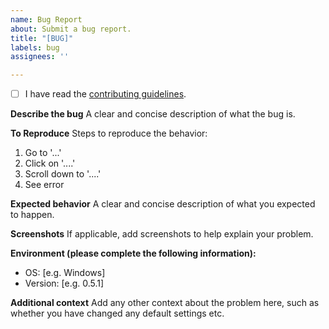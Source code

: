```yaml
---
name: Bug Report
about: Submit a bug report.
title: "[BUG]"
labels: bug
assignees: ''

---
```


- [ ] I have read the [contributing guidelines](../CONTRIBUTING.md).

**Describe the bug**
A clear and concise description of what the bug is.

**To Reproduce**
Steps to reproduce the behavior:
1. Go to '...'
2. Click on '....'
3. Scroll down to '....'
4. See error

**Expected behavior**
A clear and concise description of what you expected to happen.

**Screenshots**
If applicable, add screenshots to help explain your problem.

**Environment (please complete the following information):**
 - OS: [e.g. Windows]
 - Version: [e.g. 0.5.1]

**Additional context**
Add any other context about the problem here, such as whether you have changed any default settings etc.
